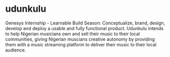 # udunkulu
Genesys Internship - Learnable Build Season: Conceptualize, brand, design, develop and deploy a usable and fully functional product. Udunkulu intends to help Nigerian musicians own and sell their music to their local communities, giving Nigerian muscians creative autonomy by providing them with a music streaming platform to deliver their music to their local audience.
